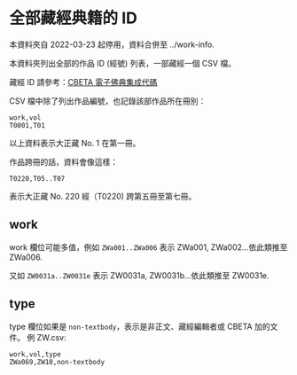 # 全部藏經典籍的 ID

本資料夾自 2022-03-23 起停用，資料合併至 ../work-info.

本資料夾列出全部的作品 ID (經號) 列表，一部藏經一個 CSV 檔。

藏經 ID 請參考：[CBETA 電子佛典集成代碼](http://www.cbeta.org/format/id.php)

CSV 檔中除了列出作品編號，也記錄該部作品所在冊別：

    work,vol
    T0001,T01

以上資料表示大正藏 No. 1 在第一冊。

作品跨冊的話，資料會像這樣：

    T0220,T05..T07

表示大正藏 No. 220 經（T0220) 跨第五冊至第七冊。

## work

work 欄位可能多值，例如 `ZWa001..ZWa006` 表示 ZWa001, ZWa002...依此類推至 ZWa006.

又如 `ZW0031a..ZW0031e` 表示 ZW0031a, ZW0031b...依此類推至 ZW0031e.

## type

type 欄位如果是 `non-textbody`，表示是非正文、藏經編輯者或 CBETA 加的文件。
例 ZW.csv:

    work,vol,type
    ZWa069,ZW10,non-textbody
